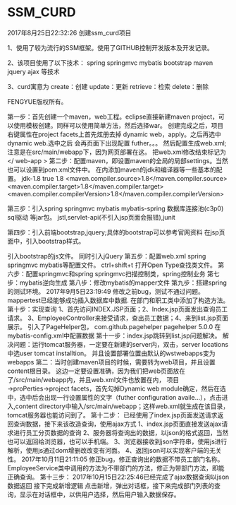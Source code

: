 # SSM_CURD
2017年8月25日22:32:26 创建ssm_curd项目

1、使用了较为流行的SSM框架。使用了GITHUB控制开发版本及开发记录。

2、该项目使用了以下技术： spring springmvc mybatis bootstrap maven jquery ajax 等技术

3、curd寓意为 create：创建 update：更新 retrieve：检索 delete：删除

FENGYUE版权所有。

第一步：首先创建一个maven，web工程。eclipse直接新建maven project，可以使用模板创建。同样可以使用简单方法，然后选择war。 创建完成之后，项目右键属性在project facets上首先炫册去掉 dynamic web，apply。之后再选中dynamic web.选中之后 会再页面下出现配置 futher。。。 然后配置生成web.xml;注意是在src/main/webapp下，因为网页部署在这。 把web.xml修改结束标记为</ web-app > 
第二步：配置maven，即设置maven的全局的局部settings。当然也可以设置到pom.xml文件中。
在<profiles>内添加maven的jdk和编译器等一些基本的配置。
 <profile>
      <id>jdk-1.8</id>
      <activation>
      	<activeByDefault>true</activeByDefault>
        <jdk>1.8</jdk>
      </activation>
			<properties>
				<maven.compiler.source>1.8</maven.compiler.source>
				<maven.compiler.target>1.8</maven.compiler.target>
				<maven.compiler.compilerVersion>1.8</maven.compiler.compilerVersion>
			</properties>
     
  </profile>
  
 第三步：引入spring springmvc mybatis mybatis-spring 数据库连接池(c3p0)  sql驱动 等jar包。
 	 jstl,servlet-api(不引入jsp页面会报错),junit
 	 
第四步：引入前端bootstrap,jquery;具体的bootstrap可以参考官网资料
在jsp页面中，引入bootstrap样式。
<link href="static/bootstrap-3.3.7-dist/css/bootstrap.min.css" rel="stylesheet">
引入bootstrap的js文件。
<script src="static/bootstrap-3.3.7-dist/js/bootstrap.min.js"></script>
同时引入jQuery
 <script type="text/javascript" src="static/js/jquery-1.12.4-min.js"></script>
 第五步：配置web.xml spring springmvc mybatis等配置文件。
 ctrl+shift+t 打开Open Type查找类文件。
 第六步：配置springmvc和spring
 springmvc扫描控制类，spring控制业务
 第七步：mybatis逆向生成
 第八步：修改mybatis的mapper文件
 第九步：搭建spring的测试环境。
2017年9月5日23:19:49
修改之前bug，测试不通过问题。
mappertest已经能够成功插入数据库中数据.
在部门和职工类中添加了构造方法。
第十步：实现查询
1、首先访问INDEX.JSP页面；2、Index.jsp页面发出查询员工请求。
3、EmployeeController来接受请求，查出员工数据；4、来到list.jsp页面展示。
引入了PageHelper包，
<!-- 引入pagehelper插件 -->
<dependency>
	<groupId>com.github.pagehelper</groupId>
	<artifactId>pagehelper</artifactId>
	<version>5.0.0</version>
</dependency>
在mybatis-config.xml中配置数据
<plugins>
	<!-- com.github.pagehelper为PageHelper类所在包名 -->
	<plugin interceptor="com.github.pagehelper.PageInterceptor">
	</plugin>
</plugins>
第十一步：index.jsp跳转到list.jsp问题解决。
解决问题：运行tomcat服务器，一定要在新建的server内，双击，server locations中选user tomcat installtion。
并且设置部署位置由默认的wstwebapps变为webapps
第二：当时创建maven项目的时候，需要转为web项目，并且设置content根目录。
这边一定要设置准确，因为我们把web页面放在了/src/main/webapp内，并且web.xml文件也放置在内，
项目→proPerties→project facets，首先勾掉Dynamic web module确定，然后在选中，选中后会出现一行设置属性的文字（futher configuration availe...），点击进入,content directory中输入/src/main/webapp；这样web.xml就生成在该目录，tomcat服务器也能访问到了。
第十二步：
已经使用了index.jsp页面发送请求返回查询数据，接下来该改造查询，使用ajax方式
1、index.jsp页面直接发送ajax请求进行员工分页数据的查询
2、服务器将查询出的数据，以json的格式返回，当然也可以返回给浏览器，也可以手机端。
3、浏览器接收到json字符串，使用js进行解析，使用js通过dom增删改改变有河面。
4、返回json可以实现客户端的无关性。
2017年10月11日21:11:05 修正bug，修正查询出的数据不带员工部门名称。EmployeeService类中调用的方法为不带部门的方法，修正为带部门方法，即能正确查询。
第十三步：
2017年10月15日22:25:46已经完成了ajax数据查询以json数据返回
接下完成新增逻辑
点击新增，弹出对话框，接下来完成部门列表的查询，显示在对话框中，以供用户选择，然后用户输入数据保存。
